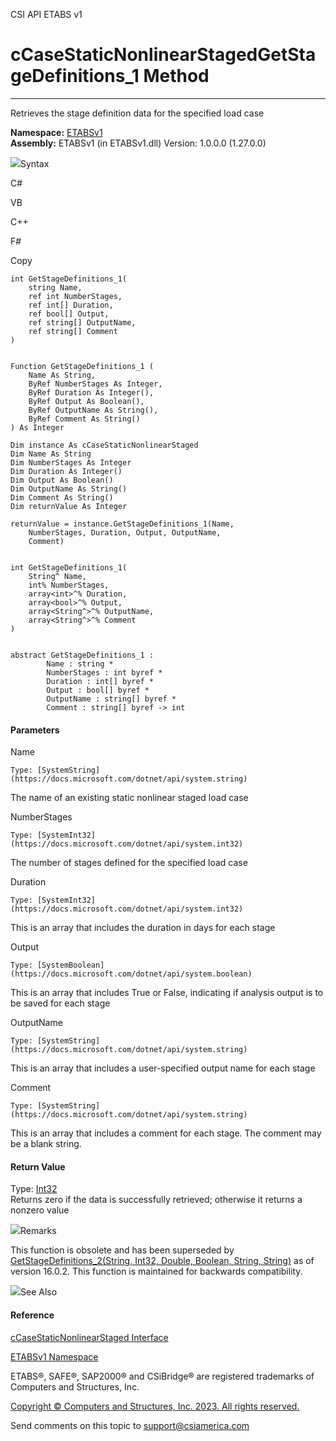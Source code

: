 ﻿

CSI API ETABS v1

# cCaseStaticNonlinearStagedGetStageDefinitions_1 Method  
  
---  
  
Retrieves the stage definition data for the specified load case

**Namespace:** [ETABSv1](2780f1b8-2033-5289-2298-1cdb2a7508d9.htm)  
**Assembly:** ETABSv1 (in ETABSv1.dll) Version: 1.0.0.0 (1.27.0.0)

![](../icons/SectionExpanded.png)Syntax

C#

VB

C++

F#

Copy

    
    
    int GetStageDefinitions_1(
    	string Name,
    	ref int NumberStages,
    	ref int[] Duration,
    	ref bool[] Output,
    	ref string[] OutputName,
    	ref string[] Comment
    )
    
    
    Function GetStageDefinitions_1 ( 
    	Name As String,
    	ByRef NumberStages As Integer,
    	ByRef Duration As Integer(),
    	ByRef Output As Boolean(),
    	ByRef OutputName As String(),
    	ByRef Comment As String()
    ) As Integer
    
    Dim instance As cCaseStaticNonlinearStaged
    Dim Name As String
    Dim NumberStages As Integer
    Dim Duration As Integer()
    Dim Output As Boolean()
    Dim OutputName As String()
    Dim Comment As String()
    Dim returnValue As Integer
    
    returnValue = instance.GetStageDefinitions_1(Name, 
    	NumberStages, Duration, Output, OutputName, 
    	Comment)
    
    
    int GetStageDefinitions_1(
    	String^ Name, 
    	int% NumberStages, 
    	array<int>^% Duration, 
    	array<bool>^% Output, 
    	array<String^>^% OutputName, 
    	array<String^>^% Comment
    )
    
    
    abstract GetStageDefinitions_1 : 
            Name : string * 
            NumberStages : int byref * 
            Duration : int[] byref * 
            Output : bool[] byref * 
            OutputName : string[] byref * 
            Comment : string[] byref -> int 
    

#### Parameters

Name

    Type: [SystemString](https://docs.microsoft.com/dotnet/api/system.string)  
The name of an existing static nonlinear staged load case

NumberStages

    Type: [SystemInt32](https://docs.microsoft.com/dotnet/api/system.int32)  
The number of stages defined for the specified load case

Duration

    Type: [SystemInt32](https://docs.microsoft.com/dotnet/api/system.int32)  
This is an array that includes the duration in days for each stage

Output

    Type: [SystemBoolean](https://docs.microsoft.com/dotnet/api/system.boolean)  
This is an array that includes True or False, indicating if analysis output is
to be saved for each stage

OutputName

    Type: [SystemString](https://docs.microsoft.com/dotnet/api/system.string)  
This is an array that includes a user-specified output name for each stage

Comment

    Type: [SystemString](https://docs.microsoft.com/dotnet/api/system.string)  
This is an array that includes a comment for each stage. The comment may be a
blank string.

#### Return Value

Type: [Int32](https://docs.microsoft.com/dotnet/api/system.int32)  
Returns zero if the data is successfully retrieved; otherwise it returns a
nonzero value

![](../icons/SectionExpanded.png)Remarks

This function is obsolete and has been superseded by
[GetStageDefinitions_2(String, Int32, Double, Boolean, String,
String)](294c97c9-90c9-881e-3ec3-78b26355730a.htm) as of version 16.0.2. This
function is maintained for backwards compatibility.

![](../icons/SectionExpanded.png)See Also

#### Reference

[cCaseStaticNonlinearStaged
Interface](0a685b17-0f95-86e9-5911-13d6f362fdfc.htm)

[ETABSv1 Namespace](2780f1b8-2033-5289-2298-1cdb2a7508d9.htm)

ETABS®, SAFE®, SAP2000® and CSiBridge® are registered trademarks of Computers
and Structures, Inc.  

[Copyright © Computers and Structures, Inc. 2023. All rights
reserved.](http://www.csiamerica.com)

Send comments on this topic to
[support@csiamerica.com](mailto:support%40csiamerica.com?Subject=CSI%20API%20ETABS%20v1)

